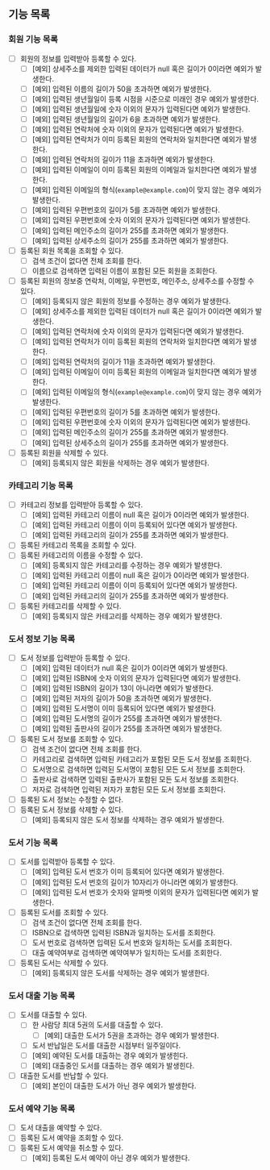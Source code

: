 ## 기능 목록

### 회원 기능 목록

- [ ] 회원의 정보를 입력받아 등록할 수 있다.
    - [ ] [예외] 상세주소를 제외한 입력된 데이터가 null 혹은 길이가 0이라면 예외가 발생한다.
    - [ ] [예외] 입력된 이름의 길이가 50을 초과하면 예외가 발생한다.
    - [ ] [예외] 입력된 생년월일이 등록 시점을 시준으로 미래인 경우 예외가 발생한다.
    - [ ] [예외] 입력된 생년월일에 숫자 이외의 문자가 입력된다면 예외가 발생한다.
    - [ ] [예외] 입력된 생년월일의 길이가 6을 초과하면 예외가 발생한다.
    - [ ] [예외] 입력된 연락처에 숫자 이외의 문자가 입력된다면 예외가 발생한다.
    - [ ] [예외] 입력된 연락처가 이미 등록된 회원의 연락처와 일치한다면 예외가 발생한다.
    - [ ] [예외] 입력된 연락처의 길이가 11을 초과하면 예외가 발생한다.
    - [ ] [예외] 입력된 이메일이 이미 등록된 회원의 이메일과 일치한다면 예외가 발생한다.
    - [ ] [예외] 입력된 이메일의 형식(`example@example.com`)이 맞지 않는 경우 예외가 발생한다.
    - [ ] [예외] 입력된 우편번호의 길이가 5를 초과하면 예외가 발생한다.
    - [ ] [예외] 입력된 우편번호에 숫자 이외의 문자가 입력된다면 예외가 발생한다.
    - [ ] [예외] 입력된 메인주소의 길이가 255를 초과하면 예외가 발생한다.
    - [ ] [예외] 입력된 상세주소의 길이가 255를 초과하면 예외가 발생한다.
- [ ] 등록된 회원 목록을 조회할 수 있다.
    - [ ] 검색 조건이 없다면 전체 조회를 한다.
    - [ ] 이름으로 검색하면 입력된 이름이 포함된 모든 회원을 조회한다.
- [ ] 등록된 회원의 정보중 연락처, 이메일, 우편번호, 메인주소, 상세주소를 수정할 수 있다.
    - [ ] [예외] 등록되지 않은 회원의 정보를 수정하는 경우 예외가 발생한다.
    - [ ] [예외] 상세주소를 제외한 입력된 데이터가 null 혹은 길이가 0이라면 예외가 발생한다.
    - [ ] [예외] 입력된 연락처에 숫자 이외의 문자가 입력된다면 예외가 발생한다.
    - [ ] [예외] 입력된 연락처가 이미 등록된 회원의 연락처와 일치한다면 예외가 발생한다.
    - [ ] [예외] 입력된 연락처의 길이가 11을 초과하면 예외가 발생한다.
    - [ ] [예외] 입력된 이메일이 이미 등록된 회원의 이메일과 일치한다면 예외가 발생한다.
    - [ ] [예외] 입력된 이메일의 형식(`example@example.com`)이 맞지 않는 경우 예외가 발생한다.
    - [ ] [예외] 입력된 우편번호의 길이가 5를 초과하면 예외가 발생한다.
    - [ ] [예외] 입력된 우편번호에 숫자 이외의 문자가 입력된다면 예외가 발생한다.
    - [ ] [예외] 입력된 메인주소의 길이가 255를 초과하면 예외가 발생한다.
    - [ ] [예외] 입력된 상세주소의 길이가 255를 초과하면 예외가 발생한다.
- [ ] 등록된 회원을 삭제할 수 있다.
    - [ ] [예외] 등록되지 않은 회원을 삭제하는 경우 예외가 발생한다.

### 카테고리 기능 목록

- [ ] 카테고리 정보를 입력받아 등록할 수 있다.
    - [ ] [예외] 입력된 카테고리 이름이 null 혹은 길이가 0이라면 예외가 발생한다.
    - [ ] [예외] 입력된 카테고리 이름이 이미 등록되어 있다면 예외가 발생한다.
    - [ ] [예외] 입력된 카테고리의 길이가 255를 초과하면 예외가 발생한다.
- [ ] 등록된 카테고리 목록을 조회할 수 있다.
- [ ] 등록된 카테고리의 이름을 수정할 수 있다.
    - [ ] [예외] 등록되지 않은 카테고리를 수정하는 경우 예외가 발생한다.
    - [ ] [예외] 입력된 카테고리 이름이 null 혹은 길이가 0이라면 예외가 발생한다.
    - [ ] [예외] 입력된 카테고리 이름이 이미 등록되어 있다면 예외가 발생한다.
    - [ ] [예외] 입력된 카테고리의 길이가 255를 초과하면 예외가 발생한다.
- [ ] 등록된 카테고리를 삭제할 수 있다.
    - [ ] [예외] 등록되지 않은 카테고리를 삭제하는 경우 예외가 발생한다.

### 도서 정보 기능 목록

- [ ] 도서 정보를 입력받아 등록할 수 있다.
    - [ ] [예외] 입력된 데이터가 null 혹은 길이가 0이라면 예외가 발생한다.
    - [ ] [예외] 입력된 ISBN에 숫자 이외의 문자가 입력된다면 예외가 발생한다.
    - [ ] [예외] 입력된 ISBN의 길이가 13이 아니라면 예외가 발생한다.
    - [ ] [예외] 입력된 저자의 길이가 50을 초과하면 예외가 발생한다.
    - [ ] [예외] 입력된 도서명이 이미 등록되어 있다면 예외가 발생한다.
    - [ ] [예외] 입력된 도서명의 길이가 255를 초과하면 예외가 발생한다.
    - [ ] [예외] 입력된 출판사의 길이가 255를 초과하면 예외가 발생한다.
- [ ] 등록된 도서 정보를 조회할 수 있다.
    - [ ] 검색 조건이 없다면 전체 조회를 한다.
    - [ ] 카테고리로 검색하면 입력된 카테고리가 포함된 모든 도서 정보를 조회한다.
    - [ ] 도서명으로 검색하면 입력된 도서명이 포함된 모든 도서 정보를 조회한다.
    - [ ] 출판사로 검색하면 입력된 출판사가 포함된 모든 도서 정보를 조회한다.
    - [ ] 저자로 검색하면 입력된 저자가 포함된 모든 도서 정보를 조회한다.
- [ ] 등록된 도서 정보는 수정할 수 없다.
- [ ] 등록된 도서 정보를 삭제할 수 있다.
    - [ ] [예외] 등록되지 않은 도서 정보를 삭제하는 경우 예외가 발생한다.

### 도서 기능 목록

- [ ] 도서를 입력받아 등록할 수 있다.
  - [ ] [예외] 입력된 도서 번호가 이미 등록되어 있다면 예외가 발생한다.
  - [ ] [예외] 입력된 도서 번호의 길이가 10자리가 아니라면 예외가 발생한다.
  - [ ] [예외] 입력된 도서 번호가 숫자와 알파벳 이외의 문자가 입력된다면 예외가 발생한다.
- [ ] 등록된 도서를 조회할 수 있다.
  - [ ] 검색 조건이 없다면 전체 조회를 한다.
  - [ ] ISBN으로 검색하면 입력된 ISBN과 일치하는 도서를 조회한다.
  - [ ] 도서 번호로 검색하면 입력된 도서 번호와 일치하는 도서를 조회한다.
  - [ ] 대출 예약여부로 검색하면 예약여부가 일치하는 도서를 조회한다.
- [ ] 등록된 도서는 삭제할 수 있다.
  - [ ] [예외] 등록되지 않은 도서를 삭제하는 경우 예외가 발생한다.

### 도서 대출 기능 목록

- [ ] 도서를 대출할 수 있다.
  - [ ] 한 사람당 최대 5권의 도서를 대출할 수 있다.
    - [ ] [예외] 대출한 도서가 5권을 초과하는 경우 예외가 발생한다.
  - [ ] 도서 반납일은 도서를 대출한 시점부터 일주일이다.
  - [ ] [예외] 예약된 도서를 대출하는 경우 예외가 발생힌다.
  - [ ] [예외] 대출중인 도서를 대출하는 경우 예외가 발생힌다.
- [ ] 대출한 도서를 반납할 수 있다.
  - [ ] [예외] 본인이 대출한 도서가 아닌 경우 예외가 발생한다.

### 도서 예약 기능 목록

- [ ] 도서 대출을 예약할 수 있다.
- [ ] 등록된 도서 예약을 조회할 수 있다.
- [ ] 등록된 도서 예약을 취소할 수 있다.
  - [ ] [예외] 등록된 도서 예약이 아닌 경우 예외가 발생한다.